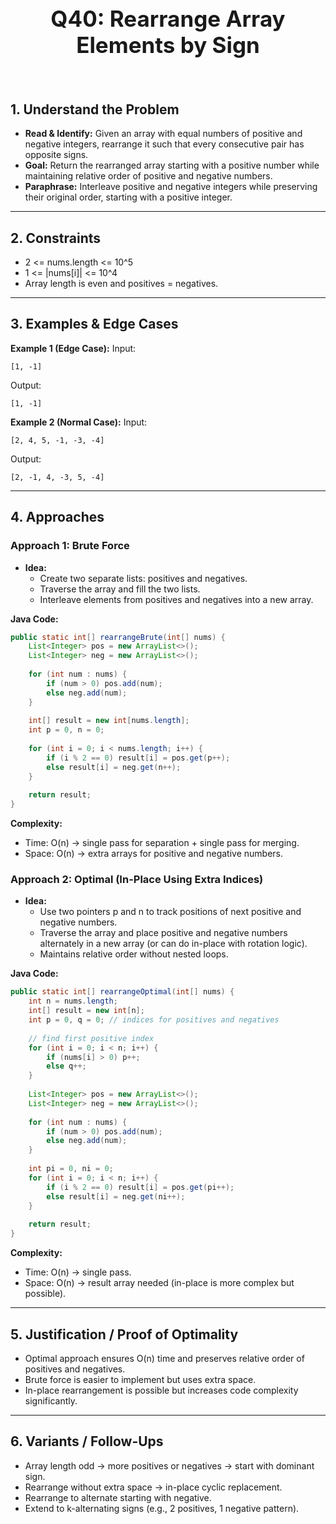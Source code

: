 <!-- #region 40-Rearrange Array Elements by Sign -->

<br>
<h1 style="text-align:center; font-size:2.5em; font-weight:bold;">Q40: Rearrange Array Elements by Sign</h1>
<br>

## 1. Understand the Problem
- **Read & Identify:** Given an array with equal numbers of positive and negative integers, rearrange it such that every consecutive pair has opposite signs.
- **Goal:** Return the rearranged array starting with a positive number while maintaining relative order of positive and negative numbers.
- **Paraphrase:** Interleave positive and negative integers while preserving their original order, starting with a positive integer.

---

## 2. Constraints

- 2 <= nums.length <= 10^5
- 1 <= |nums[i]| <= 10^4
- Array length is even and positives = negatives.


---

## 3. Examples & Edge Cases

**Example 1 (Edge Case):**
Input:
```text
[1, -1]
```
Output:
```text
[1, -1]
```

**Example 2 (Normal Case):**
Input:
```text
[2, 4, 5, -1, -3, -4]
```
Output:
```text
[2, -1, 4, -3, 5, -4]
```


---

## 4. Approaches

### Approach 1: Brute Force

- **Idea:**
  - Create two separate lists: positives and negatives.
  - Traverse the array and fill the two lists.
  - Interleave elements from positives and negatives into a new array.

**Java Code:**
```java
public static int[] rearrangeBrute(int[] nums) {
    List<Integer> pos = new ArrayList<>();
    List<Integer> neg = new ArrayList<>();
    
    for (int num : nums) {
        if (num > 0) pos.add(num);
        else neg.add(num);
    }
    
    int[] result = new int[nums.length];
    int p = 0, n = 0;
    
    for (int i = 0; i < nums.length; i++) {
        if (i % 2 == 0) result[i] = pos.get(p++);
        else result[i] = neg.get(n++);
    }
    
    return result;
}
```

**Complexity:**
- Time: O(n) → single pass for separation + single pass for merging.
- Space: O(n) → extra arrays for positive and negative numbers.

### Approach 2: Optimal (In-Place Using Extra Indices)

- **Idea:**
  - Use two pointers p and n to track positions of next positive and negative numbers.
  - Traverse the array and place positive and negative numbers alternately in a new array (or can do in-place with rotation logic).
  - Maintains relative order without nested loops.

**Java Code:**
```java
public static int[] rearrangeOptimal(int[] nums) {
    int n = nums.length;
    int[] result = new int[n];
    int p = 0, q = 0; // indices for positives and negatives
    
    // find first positive index
    for (int i = 0; i < n; i++) {
        if (nums[i] > 0) p++;
        else q++;
    }
    
    List<Integer> pos = new ArrayList<>();
    List<Integer> neg = new ArrayList<>();
    
    for (int num : nums) {
        if (num > 0) pos.add(num);
        else neg.add(num);
    }
    
    int pi = 0, ni = 0;
    for (int i = 0; i < n; i++) {
        if (i % 2 == 0) result[i] = pos.get(pi++);
        else result[i] = neg.get(ni++);
    }
    
    return result;
}
```

**Complexity:**
- Time: O(n) → single pass.
- Space: O(n) → result array needed (in-place is more complex but possible).


---

## 5. Justification / Proof of Optimality

- Optimal approach ensures O(n) time and preserves relative order of positives and negatives.
- Brute force is easier to implement but uses extra space.
- In-place rearrangement is possible but increases code complexity significantly.

---

## 6. Variants / Follow-Ups

- Array length odd → more positives or negatives → start with dominant sign.
- Rearrange without extra space → in-place cyclic replacement.
- Rearrange to alternate starting with negative.
- Extend to k-alternating signs (e.g., 2 positives, 1 negative pattern).

<!-- #endregion -->


